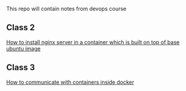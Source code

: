 This repo will contain notes from devops course

## Class 2

[How to install nginx server in a container which is built on top of base ubuntu image](https://github.com/mostafa-K-raihan/Learning-Devops/tree/main/nginx-html)

## Class 3
[How to communicate with containers inside docker](https://github.com/mostafa-K-raihan/Learning-Devops/tree/main/class-three)
